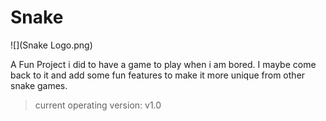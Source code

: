 # Snake
![](Snake Logo.png)

A Fun Project i did to have a game to play when i am bored. I maybe come back to it and add some fun features to make it more unique from other snake games.

> current operating version: v1.0